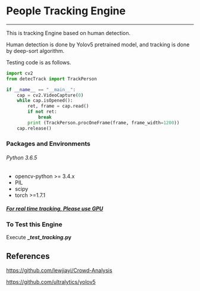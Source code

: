 # People Tracking Engine

----------------------------

This is tracking Engine based on human detection.

Human detection is done by Yolov5 pretrained model, and tracking is done by deep-sort algorithm.

Testing code is as follows.

```python
import cv2
from detecTrack import TrackPerson

if __name__ == "__main__":
    cap = cv2.VideoCapture(0)
    while cap.isOpened():
        ret, frame = cap.read()
        if not ret:
            break
        print (TrackPerson.procOneFrame(frame, frame_width=1200))
    cap.release()
```

### Packages and Environments 

###### Python 3.6.5

- opencv-python >= 3.4.x
- PIL
- scipy
- torch >=1.7.1

##### <u>*For real time tracking, Please use GPU*</u>

### To Test this Engine

Execute **__test_tracking_.py**



## References

https://github.com/lewjiayi/Crowd-Analysis

https://github.com/ultralytics/yolov5